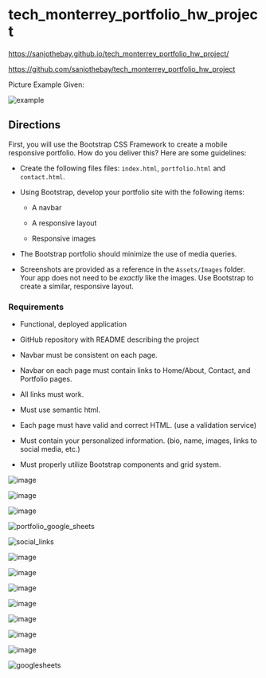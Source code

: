 # tech_monterrey_portfolio_hw_project

https://sanjothebay.github.io/tech_monterrey_portfolio_hw_project/


https://github.com/sanjothebay/tech_monterrey_portfolio_hw_project


Picture Example Given:


![example](https://user-images.githubusercontent.com/67298961/95285808-4c31a200-0827-11eb-9dfd-61d6a0f8786b.JPG)



## Directions

First, you will use the Bootstrap CSS Framework to create a mobile responsive portfolio. How do you deliver this? Here are some guidelines:

* Create the following files files: `index.html`, `portfolio.html` and `contact.html`.

* Using Bootstrap, develop your portfolio site with the following items:

   * A navbar

   * A responsive layout

   * Responsive images

* The Bootstrap portfolio should minimize the use of media queries.

* Screenshots are provided as a reference in the `Assets/Images` folder. Your app does not need to be _exactly_ like the images. Use Bootstrap to create a similar, responsive 
layout.

### Requirements

* Functional, deployed application

* GitHub repository with README describing the project

* Navbar must be consistent on each page.

* Navbar on each page must contain links to Home/About, Contact, and Portfolio pages.

* All links must work.

* Must use semantic html.

* Each page must have valid and correct HTML. (use a validation service)

* Must contain your personalized information. (bio, name, images, links to social media, etc.)

* Must properly utilize Bootstrap components and grid system.




![image](https://user-images.githubusercontent.com/67298961/95398146-aa639100-08ca-11eb-9ece-d8c9b017dec4.png)


![image](https://user-images.githubusercontent.com/67298961/95398677-0da1f300-08cc-11eb-9f4f-7a0301d9357f.png)



![image](https://user-images.githubusercontent.com/67298961/95398218-e0087a00-08ca-11eb-8e38-3ac91bf9ea9e.png)



![portfolio_google_sheets](https://user-images.githubusercontent.com/67298961/95285276-07593b80-0826-11eb-81cf-58aa2e76acb3.JPG)



![social_links](https://user-images.githubusercontent.com/67298961/95285308-19d37500-0826-11eb-91b0-3721c44fbb8c.JPG)



![image](https://user-images.githubusercontent.com/67298961/95398720-2c07ee80-08cc-11eb-9a5e-5bfea3d1204e.png)



![image](https://user-images.githubusercontent.com/67298961/95399386-aedd7900-08cd-11eb-9e74-a17e4e433efe.png)



![image](https://user-images.githubusercontent.com/67298961/95398628-f105bb00-08cb-11eb-81cd-c6587fb46af4.png)



![image](https://user-images.githubusercontent.com/67298961/95398600-d3d0ec80-08cb-11eb-857d-e220720118f6.png)



![image](https://user-images.githubusercontent.com/67298961/95399273-6e7dfb00-08cd-11eb-8dc0-2eae32f5b875.png)



![image](https://user-images.githubusercontent.com/67298961/95398441-61600c80-08cb-11eb-8643-08cd1a68d3b7.png)



![image](https://user-images.githubusercontent.com/67298961/95398417-4beae280-08cb-11eb-8dc3-de79839b6c32.png)



![googlesheets](https://user-images.githubusercontent.com/67298961/95285505-95cdbd00-0826-11eb-9931-a9d6737075ce.JPG)


